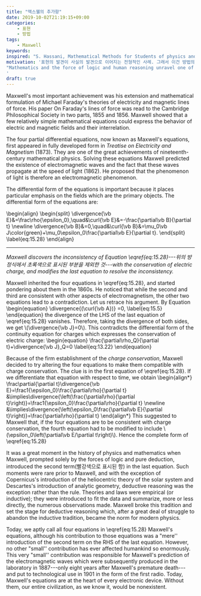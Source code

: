 ```yaml
---
title: "맥스웰의 추가항"
date: 2019-10-02T21:19:15+09:00
categories:
    - 표현
    - 방법
tags:
    - Maxwell
keywords:
inspired: "S. Hassani, Mathematical Methods for Students of physics and Related Fields, 2nd ed. Springer, 2009. pp. 416--"
motivation: '표현의 발견이 사실의 발견으로 이어지는 전형적인 사례. 그래서 이건 방법의 발견에 해당하는 이야기이기도 하다. 하사니가 정당히게 지적한 것처럼 코페르니쿠스 자신에게서 시작된 이런 패턴은 플랑크의 양자, 디랙의 마이너스 해, 찬드라세카르의 블랙홀 등등으로 이어지게 된다. 모두가 물리적으로 가능하지 않은 기상천외한 결과로 인식되는...
"Mathematics and the force of logic and human reasoning unravel one of the greatest secrets of Nature!" (S. Hassani)
'
draft: true
---
```


Maxwell's most important achievement was his extension and mathematical formulation of Michael Faraday's theories of electricity and magnetic lines of force. His paper On Faraday's lines of force was read to the Cambridge Philosophical Society in two parts, 1855 and 1856. Maxwell showed that a few relatively simple mathematical equations could express the behavior of electric and magnetic fields and their interrelation.

The four partial differential equations, now known as Maxwell's equations, first appeared in fully developed form in *Treatise on Electricity and Magnetism* (1873). They are one of the great achievements of nineteenth-century mathematical physics. Solving these equations Maxwell predicted the existence of electromagnetic waves and the fact that these waves propagate at the speed of light (1862). He proposed that the phenomenon of light is therefore an electromagnetic phenomenon.

The differential form of the equations is important because it places particular emphasis on the fields which are the primary objects. The differential form of the equations are:

\begin{align}
\begin{split}
\divergence{\vb E}&=\frac\rho{\epsilon\_0},\quad&\curl{\vb E}&=-\frac{\partial\vb B}{\partial t}
\newline
\divergence{\vb B}&=0,\quad&\curl{\vb B}&=\mu\_0\vb J\color{green}+\mu\_0\epsilon\_0\frac{\partial\vb E}{\partial t}.
\end{split}
\label{eq:15.28}
\end{align}

---

*Maxwell discovers the inconsistency of Equation \eqref{eq:15.28}---위의 방정식에서 초록색으로 표시된 부분을 제외한 것---with the conservation of electric charge, and modifies the last equation to resolve the inconsistency.*

Maxwell inherited the four equations in \eqref{eq:15.28}, and started pondering about them in the 1860s.
He noticed that while the second and third are consistent with other aspects of electromagnetism, the other two equations lead to a contradiction.
Let us retrace his argument. By Equation
\begin{equation}
\divergence{(\curl{\vb A})}  =0,
\label{eq:15.5}
\end{equation}
the divergence of the LHS of the last equation of \eqref{eq:15.28} vanishes.
Therefore, taking the divergence of both sides, we get \\(\divergence{\vb J}=0\\).
This contradicts the differential form of the continuity equation for charges which expresses the conservation of electric charge:
\begin{equation}
\frac{\partial\rho\_Q}{\partial t}+\divergence{\vb J}\_Q=0
\label{eq:13.22}
\end{equation}

Because of the firm establishment of the *charge conservation*, Maxwell decided to try altering the four equations to make them compatible with charge conservation. The clue is in the first equation of \eqref{eq:15.28}. If we differentiate that equation with respect to time, we obtain
\begin{align\*}
\frac\partial{\partial t}\divergence{\vb E}=\frac1{\epsilon\_0}\frac{\partial\rho}{\partial t}
&\implies\divergence{\left(\frac{\partial\rho}{\partial t}\right)}=\frac1{\epsilon\_0}\frac{\partial\rho}{\partial t}
\newline
&\implies\divergence{\left(\epsilon\_0\frac{\partial\vb E}{\partial t}\right)}=\frac{\partial\rho}{\partial t}
\end{align\*}
This suggested to Maxwell that, if the four equations are to be consistent with charge conservation, the fourth equation had to be modified to include \\(\epsilon\_0\left(\partial\vb E/\partial t\right)\\).
Hence the complete form of \eqref{eq:15.28}

It was a great moment in the history of physics and mathematics when Maxwell, prompted solely by the forces of logic and pure deduction, introduced the second term(빨강색으로 표시된 항) in the last equation. Such moments were rare prior to Maxwell, and with the exception of Copernicus's introduction of the heliocentric theory of the solar system and Descartes's introduction of analytic geometry, deductive reasoning was the exception rather than the rule. Theories and laws were empirical (or inductive); they were introduced to fit the data and summarize, more or less directly, the numerous observations made. Maxwell broke this tradition and set the stage for deductive reasoning which, after a great deal of struggle to abandon the inductive tradition, became the norm for modern physics.

Today, we aptly call all four equations in \eqref{eq:15.28} Maxwell's equations, although his contribution to those equations was a "mere'' introduction of the second term on the RHS of the last equation. However, no other "small'' contribution has ever affected humankind so enormously. This very "small'' contribution was responsible for Maxwell's prediction of the electromagnetic waves which were subsequently produced in the laboratory in 1887---only eight years after Maxwell's premature death---and put to technological use in 1901 in the form of the first radio. Today, Maxwell's equations are at the heart of every electronic device. Without them, our entire civilization, as we know it, would be nonexistent.